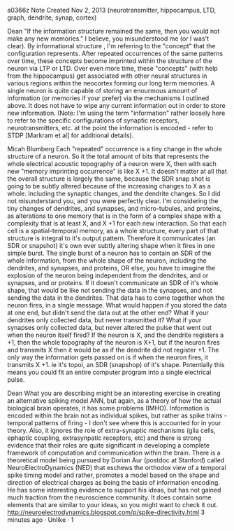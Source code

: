 a0366z
Note Created Nov 2, 2013
(neurotransmitter, hippocampus, LTD, graph, dendrite, synap, cortex)

Dean
"If the information structure remained the same, then you would not make any new memories."
I believe, you misunderstood me (or I was't clear). 
By informational structure , I'm referring to the "concept" that the configuration represents. After repeated occurrences of the same patterns over time, these concepts become imprinted within the structure of the neuron via LTP or LTD. 
Over even more time, these "concepts" (with help from the hippocampus) get associated with other neural structures in various regions within the neocortex forming our long term memories.
A single neuron is quite capable of storing an enourmous amount of information (or memories if your prefer) via the mechanisms I outlined above. It does not have to wipe any current information out in order to store new information.
(Note: I'm using the term "information" rather loosely here to refer to the specific configurations of synaptic receptors, neurotransmitters, etc. at the point the information is encoded - refer to STDP [Markram et al] for additional details).

Micah Blumberg
Each "repeated" occurrence is a tiny change in the whole structure of a neuron. So it the total amount of bits that represents the whole electrical acoustic topography of a neuron were X, then with each new "memory imprinting occurrence" is like X +1. It doesn't matter at all that the overall structure is largely the same, because the SDR snap shot is going to be subtly altered because of the increasing changes to X as a whole. Including the synaptic changes, and the dendrite changes.
So I did not misunderstand you, and you were perfectly clear.
I'm considering the tiny changes of dendrites, and synapses, and micro-tubules, and proteins, as alterations to one memory that is in the form of a complex shape with a complexity that is at least X, and X +1 for each new interaction. So that each cell is a spatial-temporal memory, as a whole structure, every part of that structure is integral to it's output pattern. Therefore it communicates (an SDR or snapshot) it's own ever subtly altering shape when it fires in one simple burst.
The single burst of a neuron has to contain an SDR of the whole information, from the whole shape of the neuron, including the dendrites, and synapses, and proteins, OR else, you have to imagine the explosion of the neuron being independent from the dendrites, and or synapses, and or proteins. If it doesn't communicate an SDR of it's whole shape, that would be like not sending the data in the synapses, and not sending the data in the dendrites. That data has to come together when the neuron fires, in a single message. What would happen if you stored the data at one end, but didn't send the data out at the other end?
What if your dendrites only collected data, but never transmitted it? What if your synapses only collected data, but never altered the pulse that went out when the neuron itself fired? 
If the neuron is X, and the dendrite registers a +1, then the whole topography of the neuron is X+1, but if the neuron fires and transmits X then it would be as if the dendrite did not register +1. The only way the information gets passed on is if when the neuron fires, it transmits X +1. ie it's topoi, an SDR (snapshop) of it's shape.
Potentially this means you could fit an entire computer program into a single electrical pulse.

Dean
What you are describing might be an interesting exercise in creating an alternative spiking model ANN, but again, as a theory of how the actual biological brain operates, it has some problems (IMHO).
Information is encoded within the brain not as individual spikes, but rather as spike trains - temporal patterns of firing - I don't see where this is accounted for in your theory.
Also, it ignores the role of extra-synaptic mechanisms (glia cells, ephaptic coupling, extrasynpatic receptors, etc) and there is strong evidence that their roles are quite significant in developing a complete framework of computation and communication within the brain.
There is a theoretical model being pursued by Dorian Aur (postdoc at Stanford) called NeuroElectroDynamics (NED) that eschews the orthodox view of a temporal spike timing model and rather, promotes a model based on the shape and direction of electrical charges as being the basis of information encoding. He has some interesting evidence to support his ideas, but has not gained much traction from the neuroscience community. It does contain some elements that are similar to your ideas, so you might want to check it out.
http://neuroelectrodynamics.blogspot.com/p/spike-directivity.html
3 minutes ago · Unlike · 1
